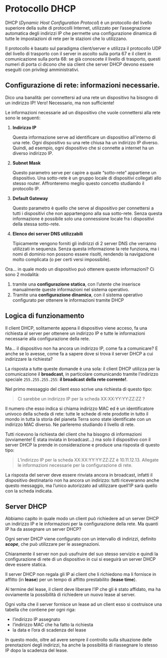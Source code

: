 # Protocollo DHCP


DHCP (*Dynamic Host Configuration Protocol*) è un protocollo del livello superiore 
della suite di protocolli Internet, 
utilizzato per l’assegnazione automatica degli indirizzi IP che permette una 
configurazione dinamica di tutte le impostazioni di rete per le stazioni che lo utilizzano.

Il protocollo è basato sul paradigma client/server e utilizza il protocollo UDP 
del livello di trasporto con il server in ascolto sulla porta 67 e il client in
comunicazione sulla porta 68: se già conoscete il livello di trasporto, 
questi numeri di porta ci dicono che sia client che server DHCP devono 
essere eseguiti con privilegi amministrativi.


## Configurazione di rete: informazioni necessarie.

Dico una banalità: per connettersi ad una rete un dispositivo ha bisogno di 
un indirizzo IP! Vero! Necessario, ma non sufficiente!

Le informazioni necessarie ad un dispositivo che vuole connettersi alla rete sono le seguenti:

1. **Indirizzo IP**

    Questa informazione serve ad identificare un dispositivo all'interno di una rete. 
    Ogni dispositivo su una rete chiusa ha un indirizzo IP diverso. 
    Quindi, ad esempio, ogni dispositivo che si connette a internet ha un diverso indirizzo IP.

2. **Subnet Mask**

    Questo parametro serve per capire a quale “sotto-rete” appartiene un dispositivo. 
    Una sotto-rete è un gruppo locale di dispositivi collegati allo stesso router. 
    Affronteremo meglio questo concetto studiando il protocollo IP.

3. **Default Gateway**

    Questo parametro è quello che serve al dispositivo per connettersi a tutti i dispositivi che non appartengono alla sua sotto-rete. 
    Senza questa informazione è possibile solo una connessione locale fra i dispositivi della stessa sotto-rete.

4. **Elenco dei server DNS utilizzabili**

    Tipicamente vengono forniti gli indirizzi di 2 server DNS che verranno utilizzati in sequenza. 
    Senza questa informazione la rete funziona, ma i nomi di dominio non possono essere risolti, 
    rendendo la navigazione molto complicata (o per certi versi impossibile).


Ora... in quale modo un dispositivo può ottenere queste informazioni? Ci sono 2 modalità:

1. tramite una **configurazione statica**, con l’utente che inserisce manualmente queste informazioni nel sistema operativo.
2. Tramite una **configurazione dinamica**, con il sistema operativo configurato per ottenere le informazioni tramite DHCP




## Logica di funzionamento

Il client DHCP, solitamente appena il dispositivo viene acceso, fa una richiesta al server per ottenere un indirizzo IP e 
tutte le informazioni necessarie alla configurazione della rete.

Ma... il dispositivo non ha ancora un indirizzo IP, come fa a comunicare? E anche se lo avesse, 
come fa a sapere dove si trova il server DHCP a cui indirizzare la richiesta?

La risposta a tutte queste domande è una sola: il client DHCP utilizza per la comunicazione il **broadcast**, in particolare comunicando 
tramite l’indirizzo speciale `255.255.255.255`: **il broadcast della rete corrente!**.

Nel primo messaggio del client esso scrive una richiesta di questo tipo:


> Ci sarebbe un indirizzo IP per la scheda XX:XX:YY:YY:ZZ:ZZ ?


Il numero che esso indica si chiama indirizzo MAC ed è un identificatore univoco della scheda di rete: tutte le schede di rete prodotte 
in tutto il mondo in tutta la storia del pianeta Terra sono state identificate con un indirizzo MAC diverso. Ne parleremo studiando il livello di rete.

Tutti ricevono la richiesta del client che ha bisogno di informazioni (ovviamente! È stata inviata in broadcast...) 
ma solo il dispositivo con il server DHCP la prende in considerazione e produce una risposta di questo tipo:


> L’indirizzo IP per la scheda XX:XX:YY:YY:ZZ:ZZ è 10.11.12.13.
> Allegate le informazioni necessarie per la configurazione di rete.


La risposta del server deve essere rinviata ancora in broadcast, infatti il dispositivo destinatario non ha ancora un indirizzo: 
tutti riceveranno anche questo messaggio, ma l’unico autorizzato ad utilizzare quell’IP sarà quello con la scheda indicata.




## Server DHCP


Abbiamo capito in quale modo un client può richiedere ad un server DHCP un indirizzo IP e le informazioni per la configurazione della rete. 
Ma quanti IP ha da assegnare un server DHCP?

Ogni server DHCP viene configurato con un intervallo di indirizzi, definito ***scope***, che può utilizzare per le assegnazioni.

Chiaramente il server non può usufruire del suo stesso servizio e quindi la configurazione di rete di un dispositivo in cui si eseguirà un server DHCP deve essere statica.

Il server DHCP non regala gli IP ai client che li richiedono ma li fornisce in affitto (in **lease**) per un tempo di affitto prestabilito (**lease time**).

Al termine del lease, il client deve liberare l’IP che gli è stato affidato, ma ha ovviamente la possibilità di richiedere un nuovo lease al server.

Ogni volta che il server fornisce un lease ad un client esso si costruisce una tabella che contiene per ogni riga:

- l’indirizzo IP assegnato
- l’indirizzo MAC che ha fatto la richiesta
- la data e l’ora di scadenza del lease

In questo modo, oltre ad avere sempre il controllo sulla situazione delle prenotazioni degli indirizzi, ha anche la possibilità di riassegnare lo stesso IP dopo la scadenza del lease.

<br>
<br>

